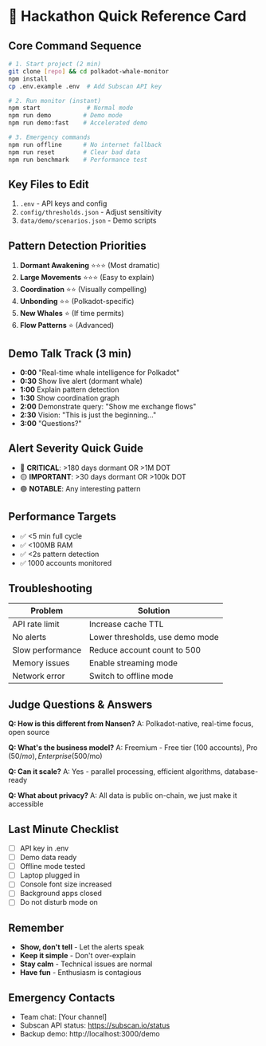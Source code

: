 # 🚀 Hackathon Quick Reference Card

## Core Command Sequence
```bash
# 1. Start project (2 min)
git clone [repo] && cd polkadot-whale-monitor
npm install
cp .env.example .env  # Add Subscan API key

# 2. Run monitor (instant)
npm start             # Normal mode
npm run demo         # Demo mode
npm run demo:fast    # Accelerated demo

# 3. Emergency commands
npm run offline      # No internet fallback
npm run reset        # Clear bad data
npm run benchmark    # Performance test
```

## Key Files to Edit
1. `.env` - API keys and config
2. `config/thresholds.json` - Adjust sensitivity
3. `data/demo/scenarios.json` - Demo scripts

## Pattern Detection Priorities
1. **Dormant Awakening** ⭐⭐⭐ (Most dramatic)
2. **Large Movements** ⭐⭐⭐ (Easy to explain)
3. **Coordination** ⭐⭐ (Visually compelling)
4. **Unbonding** ⭐⭐ (Polkadot-specific)
5. **New Whales** ⭐ (If time permits)
6. **Flow Patterns** ⭐ (Advanced)

## Demo Talk Track (3 min)
- **0:00** "Real-time whale intelligence for Polkadot"
- **0:30** Show live alert (dormant whale)
- **1:00** Explain pattern detection
- **1:30** Show coordination graph
- **2:00** Demonstrate query: "Show me exchange flows"
- **2:30** Vision: "This is just the beginning..."
- **3:00** "Questions?"

## Alert Severity Quick Guide
- 🔴 **CRITICAL**: >180 days dormant OR >1M DOT
- 🟡 **IMPORTANT**: >30 days dormant OR >100k DOT
- 🟢 **NOTABLE**: Any interesting pattern

## Performance Targets
- ✅ <5 min full cycle
- ✅ <100MB RAM
- ✅ <2s pattern detection
- ✅ 1000 accounts monitored

## Troubleshooting
| Problem | Solution |
|---------|----------|
| API rate limit | Increase cache TTL |
| No alerts | Lower thresholds, use demo mode |
| Slow performance | Reduce account count to 500 |
| Memory issues | Enable streaming mode |
| Network error | Switch to offline mode |

## Judge Questions & Answers
**Q: How is this different from Nansen?**
A: Polkadot-native, real-time focus, open source

**Q: What's the business model?**
A: Freemium - Free tier (100 accounts), Pro ($50/mo), Enterprise ($500/mo)

**Q: Can it scale?**
A: Yes - parallel processing, efficient algorithms, database-ready

**Q: What about privacy?**
A: All data is public on-chain, we just make it accessible

## Last Minute Checklist
- [ ] API key in .env
- [ ] Demo data ready
- [ ] Offline mode tested
- [ ] Laptop plugged in
- [ ] Console font size increased
- [ ] Background apps closed
- [ ] Do not disturb mode on

## Remember
- **Show, don't tell** - Let the alerts speak
- **Keep it simple** - Don't over-explain
- **Stay calm** - Technical issues are normal
- **Have fun** - Enthusiasm is contagious

## Emergency Contacts
- Team chat: [Your channel]
- Subscan API status: https://subscan.io/status
- Backup demo: http://localhost:3000/demo